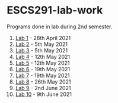 # ESCS291-lab-work
Programs done in lab during 2nd semester.

1. [Lab 1](https://github.com/ArnabC27/ESCS291-lab-work/tree/main/lab-1-28-apr-2021) - 28th April 2021
2. [Lab 2](https://github.com/ArnabC27/ESCS291-lab-work/tree/main/lab-2-5-may-2021) - 5th May 2021
3. [Lab 3](https://github.com/ArnabC27/ESCS291-lab-work/tree/main/lab-3-5-may-2021) - 5th May 2021
4. [Lab 4](https://github.com/ArnabC27/ESCS291-lab-work/tree/main/lab-4-12-may-2021) - 12th May 2021
5. [Lab 5](https://github.com/ArnabC27/ESCS291-lab-work/tree/main/lab-5-12-may-2021) - 12th May 2021
6. [Lab 6](https://github.com/ArnabC27/ESCS291-lab-work/tree/main/lab-6-19-may-2021) - 19th May 2021
7. [Lab 7](https://github.com/ArnabC27/ESCS291-lab-work/tree/main/lab-7-19-may-2021) - 19th May 2021
8. [Lab 8](https://github.com/ArnabC27/ESCS291-lab-work/tree/main/lab-8-26-may-2021) - 26th May 2021
9. [Lab 9](https://github.com/ArnabC27/ESCS291-lab-work/tree/main/lab-9-2-jun-2021) - 2nd June 2021
10. [Lab 10](https://github.com/ArnabC27/ESCS291-lab-work/tree/main/lab-10-9-jun-2021) - 9th June 2021
